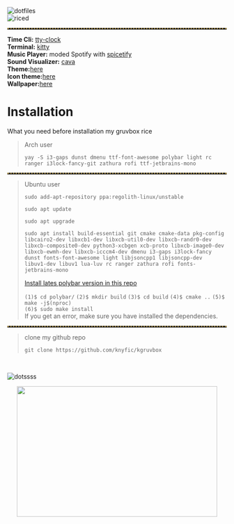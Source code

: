 ![dotfiles](https://user-images.githubusercontent.com/109595809/229201033-890bdcc8-f072-48ba-9d0a-e07069b378f1.png)
<br />
![riced](https://user-images.githubusercontent.com/109595809/229200857-a3fd4e89-54bc-4c3e-9ca0-4f1d3e2a80a5.png)
<!-- Horizontal Lines -->
<hr style="border-top: 3px dotted #998143">

**Time Cli:** [tty-clock](https://github.com/xorg62/tty-clock) <br />
**Terminal:** [kitty](https://github.com/kovidgoyal/kitty) <br />
**Music Player:** moded Spotify with [spicetify](https://spicetify.app/) <br />
**Sound Visualizer:** [cava](https://github.com/karlstav/cava) <br />
**Theme:**[here](https://github.com/knyfic/kgruvbox/blob/main/(GTKtheme)Gruvbox-Dark-B.tar.gz) <br />
**Icon theme:**[here](https://github.com/SylEleuth/gruvbox-plus-icon-pack) <br />
**Wallpaper:**[here](https://wallhaven.cc/w/eydedl) <br />
# Installation
What you need before installation my gruvbox rice <br />
>Arch user 
>```
>yay -S i3-gaps dunst dmenu ttf-font-awesome polybar light rc ranger i3lock-fancy-git zathura rofi ttf-jetbrains-mono 
>```

<!-- Horizontal Lines -->
<hr style="border-top: 3px dotted #998143">

>Ubuntu user
>```
>sudo add-apt-repository ppa:regolith-linux/unstable
>```
 > ```
 > sudo apt update
 > ```
 > ```
 > sudo apt upgrade
 > ```
 > ```
 > sudo apt install build-essential git cmake cmake-data pkg-config libcairo2-dev libxcb1-dev libxcb-util0-dev libxcb-randr0-dev libxcb-composite0-dev python3-xcbgen xcb-proto libxcb-image0-dev libxcb-ewmh-dev libxcb-icccm4-dev dmenu i3-gaps i3lock-fancy dunst fonts-font-awesome light libjsoncpp1 libjsoncpp-dev libuv1-dev libuv1 lua-luv rc ranger zathura rofi fonts-jetbrains-mono
 > ```
 > [Install lates polybar version in this repo](https://github.com/polybar/polybar/releases)
 > 
 >`(1)$ cd polybar/`
 >`(2)$ mkdir build`
 >`(3)$ cd build`
 >`(4)$ cmake ..`
 >`(5)$ make -j$(nproc)` <br />
 >`(6)$ sudo make install` <br />
If you get an error, make sure you have installed the dependencies.

<!-- Horizontal Lines -->
<hr style="border-top: 3px dotted #998143">

>clone my github repo <br />
>```
>git clone https://github.com/knyfic/kgruvbox
>```
 <br />
 
 ![dotssss](https://user-images.githubusercontent.com/109595809/228893196-1222c2a7-9620-4842-8db2-592164f5bb8e.png) <br />
 

<p align="center">
 <img width="460" height="300" src="https://i.imgur.com/eYnPz4a.png">
</p>

